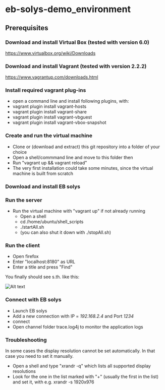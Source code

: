 # eb-solys-demo_environment

## Prerequisites

### Download and install Virtual Box (tested with version 6.0)
https://www.virtualbox.org/wiki/Downloads

### Download and install Vagrant (tested with version 2.2.2)
https://www.vagrantup.com/downloads.html

### Install required vagrant plug-ins
* open a command line and install following plugins, with:
* vagrant plugin install vagrant-hosts
* vagrant plugin install vagrant-share
* vagrant plugin install vagrant-vbguest
* vagrant plugin install vagrant-vbox-snapshot

### Create and run the virtual machine

* Clone or (download and extract) this git repository into a folder of your choice
* Open a shell/commmand line and move to this folder then
* Run "vagrant up && vagrant reload"
* The very first installation could take some minutes, since the virtual machine is built from scratch

### Download and install EB solys

### Run the server

* Run the virtual machine with "vagrant up" if not already running
  * Open a shell
  * cd /home/ubuntu/shell_scripts
  * ./startAll.sh
  * (you can also shut it down with ./stopAll.sh)

### Run the client
  * Open firefox
  * Enter "localhost:8180" as URL
  * Enter a title and press "Find"

You finally should see s.th. like this:

![Alt text](/doc/vm_screenshot.png?raw=true "Screenshot from application")

### Connect with EB solys

* Launch EB solys
* Add a new connection with IP = *192.168.2.4* and Port *1234*
* connect
* Open channel folder trace.log4j to monitor the application logs

### Troubleshooting

In some cases the display resolution cannot be set automatically.
In that case you need to set it manually.

* Open a shell and type "xrandr -q" which lists all supported display resolutions
* Look for the one in the list marked with "+" (usually the first in the list) and set it, with e.g. xrandr -s 1920x976
